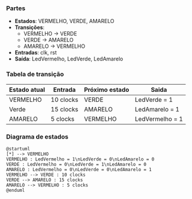 ### Partes

- **Estados**: VERMELHO, VERDE, AMARELO
- **Transições**:
    - VERMELHO &rarr; VERDE
    - VERDE &rarr; AMARELO
    - AMARELO &rarr; VERMELHO
- **Entradas**: clk, rst
- **Saída**: LedVermelho, LedVerde, LedAmarelo

### Tabela de transição

| Estado atual | Entrada | Próximo estado | Saida |
| ------------ | ------- | -------------- | ----- |
| VERMELHO | 10 clocks | VERDE | LedVerde = 1 |
| Verde | 15 clocks | AMARELO | LedAmarelo = 1 |
| AMARELO | 5 clocks | VERMELHO | LedVermelho = 1|

### Diagrama de estados
```plantuml
@startuml
[*] --> VERMELHO
VERMELHO : LedVermelho = 1\nLedVerde = 0\nLedAmarelo = 0
VERDE : LedVermelho = 0\nLedVerde = 1\nLedAmarelo = 0
AMARELO : LedVermelho = 0\nLedVerde = 0\nLedAmarelo = 1
VERMELHO --> VERDE : 10 clocks
VERDE --> AMARELO : 15 clocks
AMARELO --> VERMELHO : 5 clocks
@enduml

```